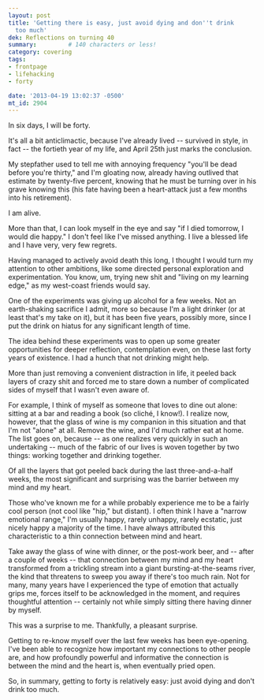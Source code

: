 ```yaml
---
layout: post
title: 'Getting there is easy, just avoid dying and don''t drink
  too much'
dek: Reflections on turning 40 
summary:         # 140 characters or less!
category: covering
tags:
- frontpage
- lifehacking
- forty 

date: '2013-04-19 13:02:37 -0500'
mt_id: 2904
---
```

In six days, I will be forty. 

It's all a bit anticlimactic, because I've already lived -- survived in style, in fact -- the fortieth year of my life, and April 25th just marks the conclusion. 

My stepfather used to tell me with annoying frequency "you'll be dead before you're thirty," and I'm gloating now, already having outlived that estimate by twenty-five percent, knowing that he must be turning over in his grave knowing this (his fate having been a heart-attack just a few months into his retirement).

I am alive. 

More than that, I can look myself in the eye and say "if I died tomorrow, I would die happy." I don't feel like I've missed anything. I live a blessed life and I have very, very few regrets. 

Having managed to actively avoid death this long, I thought I would turn my attention to other ambitions, like some directed personal exploration and experimentation. You know, um, trying new shit and "living on my learning edge," as my west-coast friends would say.

One of the experiments was giving up alcohol for a few weeks. Not an earth-shaking sacrifice I admit, more so because I'm a light drinker (or at least that's my take on it), but it has been five years, possibly more, since I put the drink on hiatus for any significant length of time.

The idea behind these experiments was to open up some greater opportunities for deeper reflection, contemplation even, on these last forty years of existence. I had a hunch that not drinking might help.

More than just removing a convenient distraction in life, it peeled back layers of crazy shit and forced me to stare down a number of complicated sides of myself that I wasn't even aware of. 

For example, I think of myself as someone that loves to dine out alone: sitting at a bar and reading a book (so cliché, I know!). I realize now, however, that the glass of wine is my companion in this situation and that I'm not "alone" at all. Remove the wine, and I'd much rather eat at home. The list goes on, because -- as one realizes very quickly in such an undertaking -- much of the fabric of our lives is woven together by two things: working together and drinking together.

Of all the layers that got peeled back during the last three-and-a-half weeks, the most significant and surprising was the barrier between my mind and my heart. 

Those who've known me for a while probably experience me to be a fairly cool person (not cool like "hip," but distant). I often think I have a "narrow emotional range," I'm usually happy, rarely unhappy, rarely ecstatic, just nicely happy a majority of the time. I have always attributed this characteristic to a thin connection between mind and heart.

Take away the glass of wine with dinner, or the post-work beer, and -- after a couple of weeks -- that connection between my mind and my heart transformed from a trickling stream into a giant bursting-at-the-seams river, the kind that threatens to sweep you away if there's too much rain. Not for many, many years have I experienced the type of emotion that actually grips me, forces itself to be acknowledged in the moment, and requires thoughtful attention -- certainly not while simply sitting there having dinner by myself.

This was a surprise to me. Thankfully, a pleasant surprise. 

Getting to re-know myself over the last few weeks has been eye-opening. I've been able to recognize how important my connections to other people are, and how profoundly powerful and informative the connection is between the mind and the heart is, when eventually pried open.

So, in summary, getting to forty is relatively easy: just avoid dying and don't drink too much.
